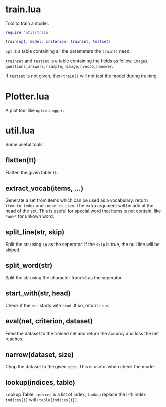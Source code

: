 # train.lua

Tool to train a model.

```lua
require 'util/train'

train(opt, model, criterion, trainset, testset)
```

`opt` is a table containing all the parameters the `train()` need.

`trainset` and `testset` is a table containing the fields as follow, `images`, `questions`, `answers`, `nsample`, `nimage`, `nvocab`, `nanswer`.

If `testset` is not given, then `train()` will not test the model during training.

# Plotter.lua

A plot tool like `optim.Logger`. 

# util.lua

Some useful tools.

## flatten(tt)

Flatten the given table `tt`.

## extract\_vocab(items, ...)

Generate a set from items which can be used as a vocabulary. return `item_to_index` and `index_to_item`. The extra argument will be add at the head of the set. This is useful for special word that items is not contain, like `*unk*` for unkown word.

## split\_line(str, skip)

Split the str using `\n` as the seperator. If the `skip` is true, the null line will be skiped.

## split\_word(str)
Split the str using the character from `%S` as the seperator.

## start\_with(str, head)
Check if the `str` starts with `head`. If so, return `true`.

## eval(net, criterion, dataset)
Feed the dataset to the trained net and return the accurcy and loss the net reaches.

## narrow(dataset, size)
Chop the dataset to the given `size`. This is useful when check the model.

## lookup(indices, table)
Lookup Table. `indices` is a list of index, `lookup` replace the i-th index `indices[i]` with `table[indices[i]]`.
